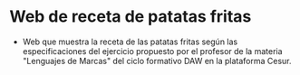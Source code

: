 # Web de receta de patatas fritas
- Web que muestra la receta de las patatas fritas según las especificaciones del ejercicio propuesto por el profesor de la materia "Lenguajes de Marcas" del ciclo formativo DAW en la plataforma Cesur. 